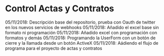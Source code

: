 # Control Actas y Contratos

05/11/2018: Descripción base del repositorio, prueba con Oauth de twitter en los nuevos servicios de webhooks
05/11/2018: Añadido el excel base sin formato ni programación
05/11/2018: Añadido excel con programación con formatos y demás
05/11/2018: Programando la UserForm con un botón de cierre y la llamada desde un botón ActiveX
05/11/2018: Aádiendo el flujo de programa para el proyecto de actas y contratos